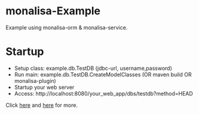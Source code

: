 # monalisa-Example
Example using monalisa-orm & monalisa-service.

# Startup
* Setup class: example.db.TestDB  (jdbc-url, username,password)
* Run main: example.db.TestDB.CreateModelClasses (OR maven build OR monalisa-plugin)
* Startup your web server
* Access: http://localhost:8080/your_web_app/dbs/testdb?method=HEAD 

 
Click [here](https://github.com/11039850/monalisa-orm) and [here](https://github.com/11039850/monalisa-service) for more. 
